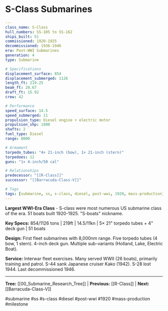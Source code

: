 # S-Class Submarines

```yaml
---
class_name: S-Class
hull_numbers: SS-105 to SS-162
ships_built: 51
commissioned: 1920-1925
decommissioned: 1936-1946
era: Post-WWI Submarines
generation: 4
type: Submarine

# Specifications
displacement_surface: 854
displacement_submerged: 1126
length_ft: 219.25
beam_ft: 20.67
draft_ft: 15.92
crew: 42

# Performance
speed_surface: 14.5
speed_submerged: 11
propulsion_type: Diesel engine + electric motor
propulsion_shp: 1800
shafts: 2
fuel_type: Diesel
range: 8000

# Armament
torpedo_tubes: "4× 21-inch (bow), 1× 21-inch (stern)"
torpedoes: 12
guns: "1× 4-inch/50 cal"

# Relationships
predecessor: "[[R-Class]]"
successor: "[[Barracuda-Class-V]]"

# Tags
tags: [submarine, ss, s-class, diesel, post-wwi, 1920, mass-production]
---
```

**Largest WWI-Era Class** - S-class were most numerous US submarine class of the era. 51 boats built 1920-1925. "S-boats" nickname.

**Key Specs:** 854/1126 tons | 219ft | 14.5/11kn | 5× 21" torpedo tubes + 4" deck gun | 51 boats

**Design:** First fleet submarines with 8,000nm range. Five torpedo tubes (4 bow, 1 stern). 4-inch deck gun. Multiple sub-variants (Holland, Lake, Electric Boat).

**Service:** Interwar fleet exercises. Many served WWII (26 boats), primarily training and patrol. S-44 sank Japanese cruiser Kako (1942). S-28 lost 1944. Last decommissioned 1946.

---
**Tree:** [[00_Submarine_Research_Tree]] | **Previous:** [[R-Class]] | **Next:** [[Barracuda-Class-V]]

#submarine #ss #s-class #diesel #post-wwi #1920 #mass-production #milestone
